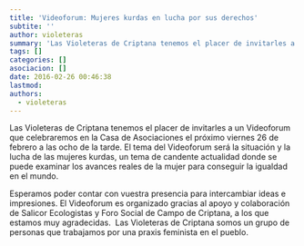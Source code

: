 ```yaml
---
title: 'Videoforum: Mujeres kurdas en lucha por sus derechos'
subtite: ''
author: violeteras
summary: 'Las Violeteras de Criptana tenemos el placer de invitarles a un Videoforum que celebraremos en la Casa de Asociaciones el próximo viernes 26 de febrero a las ocho de la tarde. El tema del Videoforum será la situación y la lucha de las mujeres kurdas, un tema de candente actualidad donde se puede examinar los avances reales de la mujer para conseguir la igualdad en el mundo.'
tags: []
categories: []
asociacion: []
date: 2016-02-26 00:46:38
lastmod:
authors: 
  - violeteras
---
```


Las Violeteras de Criptana tenemos el placer de invitarles a un Videoforum que celebraremos en la Casa de Asociaciones el próximo viernes 26 de febrero a las ocho de la tarde. El tema del Videoforum será la situación y la lucha de las mujeres kurdas, un tema de candente actualidad donde se puede examinar los avances reales de la mujer para conseguir la igualdad en el mundo.

Esperamos poder contar con vuestra presencia para intercambiar ideas e impresiones. El Videoforum es organizado gracias al apoyo y colaboración de Salicor Ecologistas y Foro Social de Campo de Criptana, a los que estamos muy agradecidas.
​
Las Violeteras de Criptana somos un grupo de personas que trabajamos por una praxis feminista en el pueblo.

